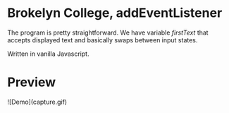 <h1>Brokelyn College, addEventListener </h1>
<p>The program is pretty straightforward. We have variable <i>firstText</i> that accepts displayed text and basically swaps between input
states.</p>
<p>Written in vanilla Javascript.</p>
<h1>Preview</h1>
![Demo](capture.gif)
